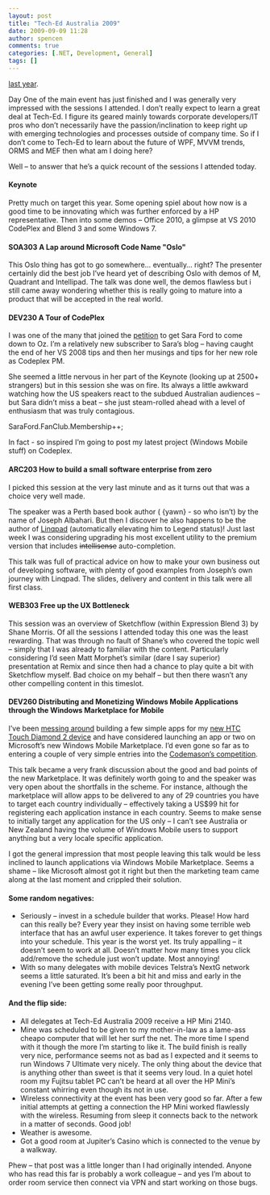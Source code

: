 ```yaml
---
layout: post
title: "Tech-Ed Australia 2009"
date: 2009-09-09 11:28
author: spencen
comments: true
categories: [.NET, Development, General]
tags: []
---
```



[last year](http://blog.spencen.com/2008/08/28/tech-ed-2008.aspx).
  

Day One of the main event has just finished and I was generally very impressed with the sessions I attended. I don’t really expect to learn a great deal at Tech-Ed. I figure its geared mainly towards corporate developers/IT pros who don’t necessarily have the passion/inclination to keep right up with emerging technologies and processes outside of company time. So if I don’t come to Tech-Ed to learn about the future of WPF, MVVM trends, ORMS and MEF then what am I doing here?
  

Well – to answer that he’s a quick recount of the sessions I attended today.
  

#### Keynote

  

Pretty much on target this year. Some opening spiel about how now is a good time to be innovating which was further enforced by a HP representative. Then into some demos – Office 2010, a glimpse at VS 2010 CodePlex and Blend 3 and some Windows 7.
  

#### SOA303 A Lap around Microsoft Code Name &quot;Oslo&quot;

  

This Oslo thing has got to go somewhere… eventually… right? The presenter certainly did the best job I’ve heard yet of describing Oslo with demos of M, Quadrant and Intellipad. The talk was done well, the demos flawless but i still came away wondering whether this is really going to mature into a product that will be accepted in the real world.
  

#### DEV230 A Tour of CodePlex

  

I was one of the many that joined the [petition](http://blogs.msdn.com/ceibner/archive/2009/08/05/sara-ford-is-coming-to-tech-ed-australia.aspx) to get Sara Ford to come down to Oz. I’m a relatively new subscriber to Sara’s blog – having caught the end of her VS 2008 tips and then her musings and tips for her new role as Codeplex PM. 
  

She seemed a little nervous in her part of the Keynote (looking up at 2500+ strangers) but in this session she was on fire. Its always a little awkward watching how the US speakers react to the subdued Australian audiences – but Sara didn’t miss a beat – she just steam-rolled ahead with a level of enthusiasm that was truly contagious.
  

SaraFord.FanClub.Membership++;
  

In fact - so inspired I’m going to post my latest project (Windows Mobile stuff) on Codeplex.
  

#### ARC203 How to build a small software enterprise from zero

  

I picked this session at the very last minute and as it turns out that was a choice very well made.
  

The speaker was a Perth based book author ( {yawn} - so who isn’t) by the name of Joseph Albahari. But then I discover he also happens to be the author of [Linqpad](http://www.linqpad.net/) (automatically elevating him to Legend status)! Just last week I was considering upgrading his most excellent utility to the premium version that includes <strike>intellisense</strike> auto-completion.
  

This talk was full of practical advice on how to make your own business out of developing software, with plenty of good examples from Joseph’s own journey with Linqpad. The slides, delivery and content in this talk were all first class.
  

#### WEB303 Free up the UX Bottleneck

  

This session was an overview of Sketchflow (within Expression Blend 3) by Shane Morris. Of all the sessions I attended today this one was the least rewarding. That was through no fault of Shane’s who covered the topic well – simply that I was already to familiar with the content. Particularly considering I’d seen Matt Morphet’s similar (dare I say superior) presentation at Remix and since then had a chance to play quite a bit with Sketchflow myself. Bad choice on my behalf – but then there wasn’t any other compelling content in this timeslot. 
  

#### DEV260 Distributing and Monetizing Windows Mobile Applications through the Windows Marketplace for Mobile

  

I’ve been [messing around](http://blog.spencen.com/2009/08/05/developing-for-windows-mobile-ndash-composing-user-controls.aspx) building a few simple apps for my [new HTC Touch Diamond 2 device](http://blog.spencen.com/2009/07/01/screen-resolution.aspx) and have considered launching an app or two on Microsoft’s new Windows Mobile Marketplace. I’d even gone so far as to entering a couple of very simple entries into the [Codemason’s competition](http://www.codemasons.com.au/). 
  

This talk became a very frank discussion about the good and bad points of the new Marketplace. It was definitely worth going to and the speaker was very open about the shortfalls in the scheme. For instance, although the marketplace will allow apps to be delivered to any of 29 countries you have to target each country individually – effectively taking a US$99 hit for registering each application instance in each country. Seems to make sense to initially target any application for the US only – I can’t see Australia or New Zealand having the volume of Windows Mobile users to support anything but a very locale specific application.
  

I got the general impression that most people leaving this talk would be less inclined to launch applications via Windows Mobile Marketplace. Seems a shame – like Microsoft almost got it right but then the marketing team came along at the last moment and crippled their solution.
  

#### Some random negatives:

  

*   Seriously – invest in a schedule builder that works. Please! How hard can this really be? Every year they insist on having some terrible web interface that has an awful user experience. It takes forever to get things into your schedule. This year is the worst yet. Its truly appalling – it doesn’t seem to work at all. Doesn’t matter how many times you click add/remove the schedule just won’t update. Most annoying!
*   With so many delegates with mobile devices Telstra’s NextG network seems a little saturated. It’s been a bit hit and miss and early in the evening I’ve been getting some really poor throughput.   

#### And the flip side:

  

*   All delegates at Tech-Ed Australia 2009 receive a HP Mini 2140.
*   Mine was scheduled to be given to my mother-in-law as a lame-ass cheapo computer that will let her surf the net. The more time I spend with it though the more I’m starting to like it. The build finish is really very nice, performance seems not as bad as I expected and it seems to run Windows 7 Ultimate very nicely. The only thing about the device that is anything other than sweet is that it seems very loud. In a quiet hotel room my Fujitsu tablet PC can’t be heard at all over the HP Mini’s constant whirring even though its not in use.
*   Wireless connectivity at the event has been very good so far. After a few initial attempts at getting a connection the HP Mini worked flawlessly with the wireless. Resuming from sleep it connects back to the network in a matter of seconds. Good job!
*   Weather is awesome.
*   Got a good room at Jupiter’s Casino which is connected to the venue by a walkway.  

Phew – that post was a little longer than I had originally intended. Anyone who has read this far is probably a work colleague – and yes I’m about to order room service then connect via VPN and start working on those bugs.


